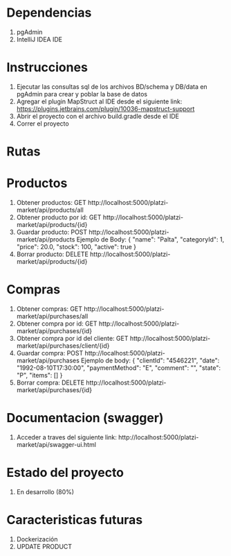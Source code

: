 # Dependencias
1. pgAdmin
2. IntelliJ IDEA IDE
# Instrucciones
1. Ejecutar las consultas sql de los archivos BD/schema y DB/data en pgAdmin para crear y poblar la base de datos
2. Agregar el plugin MapStruct al IDE desde el siguiente link: https://plugins.jetbrains.com/plugin/10036-mapstruct-support
3. Abrir el proyecto con el archivo build.gradle desde el IDE
4. Correr el proyecto
# Rutas
# Productos
1. Obtener productos: GET http://localhost:5000/platzi-market/api/products/all
2. Obtener producto por id: GET http://localhost:5000/platzi-market/api/products/{id}
3. Guardar producto: POST http://localhost:5000/platzi-market/api/products
Ejemplo de Body: 
{
        "name": "Palta",
        "categoryId": 1,
        "price": 20.0,
        "stock": 100,
        "active": true
 }
4. Borrar producto: DELETE http://localhost:5000/platzi-market/api/products/{id}
# Compras
1. Obtener compras: GET http://localhost:5000/platzi-market/api/purchases/all
2. Obtener compra por id: GET http://localhost:5000/platzi-market/api/purchases/{id}
3. Obtener compra por id del cliente: GET http://localhost:5000/platzi-market/api/purchases/client/{id}
4. Guardar compra: POST http://localhost:5000/platzi-market/api/purchases
Ejemplo de body:
{
    "clientId": "4546221",
    "date": "1992-08-10T17:30:00",
    "paymentMethod": "E",
    "comment": "",
    "state": "P",
    "items": []
}
5. Borrar compra: DELETE http://localhost:5000/platzi-market/api/purchases/{id}
 # Documentacion (swagger)
 1. Acceder a traves del siguiente link: http://localhost:5000/platzi-market/api/swagger-ui.html
 # Estado del proyecto
 1. En desarrollo (80%)
 # Caracteristicas futuras
 1. Dockerización
 2. UPDATE PRODUCT
